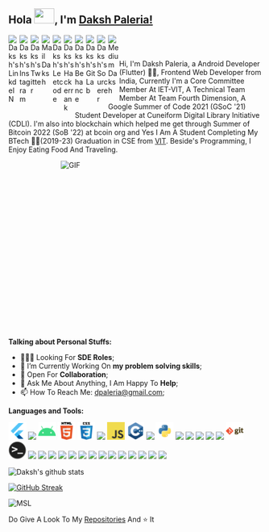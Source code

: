 ## Hola <img src="https://media.tenor.com/images/30169e4a670daf12443df7d2dd140176/tenor.gif" width="40px" height="30px"/>, I'm [Daksh Paleria!](https://dakshpaleria.live/) 

<a href="https://www.linkedin.com/in/daksh-paleria-606211190/">
  <img align="left" alt="Daksh's LinkdeIN" width="22px" src="https://cdn.jsdelivr.net/npm/simple-icons@v3/icons/linkedin.svg" />
</a>
<a href="https://www.instagram.com/dakshp_07/">
  <img align="left" alt="Daksh's Instagram" width="22px" src="https://cdn.jsdelivr.net/npm/simple-icons@v3/icons/instagram.svg" />
</a>
<a href="https://twitter.com/dakshp07">
  <img align="left" alt="Daksh's Twitter" width="22px" src="https://cdn.jsdelivr.net/npm/simple-icons@3.13.0/icons/twitter.svg" />
</a>
<a href="mailto:dpaleria@gmail.com">
  <img align="left" alt="Mail Daksh" width="22px" src="https://cdn.jsdelivr.net/npm/simple-icons@3.1.0/icons/gmail.svg" />
</a>
<a href="https://leetcode.com/dakshp07/">
  <img align="left" alt="Daksh's Leetcode" width="22px" src="https://cdn.jsdelivr.net/npm/simple-icons@3.1.0/icons/leetcode.svg" />
</a>
<a href="https://www.hackerrank.com/dpaleria">
  <img align="left" alt="Daksh's Hackerrank" width="22px" src="https://cdn.jsdelivr.net/npm/simple-icons@3.1.0/icons/hackerrank.svg" />
</a>
<a href="https://www.behance.net/dpaleria97c7">
  <img align="left" alt="Daksh's Behance" width="22px" src="https://cdn.jsdelivr.net/npm/simple-icons@3.1.0/icons/behance.svg" />
</a>
<a href="https://gitlab.com/dakshp07">
  <img align="left" alt="Daksh's GitLab" width="22px" src="https://cdn.jsdelivr.net/npm/simple-icons@3.1.0/icons/gitlab.svg" />
</a>
<a href="https://dakshpaleria.live/">
  <img align="left" alt="Daksh's Sourcerer" width="22px" src="https://cdn4.iconfinder.com/data/icons/contact-us-19/48/15-512.png"  />
</a>
<a href="https://dakshp07.medium.com/">
  <img align="left" alt="Medium Daksh" width="22px" src="https://cdn.jsdelivr.net/npm/simple-icons@3.13.0/icons/medium.svg" />
</a>


<br />
<br />



Hi, I'm Daksh Paleria, a Android Developer (Flutter) 👨‍💻, Frontend Web Developer from India, Currently I'm a Core Committee Member At IET-VIT, A Technical Team Member At Team Fourth Dimension, A Google Summer of Code 2021 (GSoC '21) Student Developer at Cuneiform Digital Library Initiative (CDLI). I'm also into blockchain which helped me get through Summer of Bitcoin 2022 (SoB '22) at bcoin org and Yes I Am A Student Completing My BTech 👨‍🎓(2019-23) Graduation in CSE from [VIT](https://vit.ac.in/). Beside's Programming, I Enjoy Eating Food And Traveling.

<img style="float: right" alt="GIF"  width="400"  height="350"  src="https://c.tenor.com/5ry-200hErMAAAAM/hacker-hacker-man.gif">
 
<div style="clear: right">

  **Talking about Personal Stuffs:**

- 👨🏽‍💻 Looking For **SDE Roles**;
- 🌱 I’m Currently Working On **my problem solving skills**; 
- 👯 Open For **Collaboration**;
- 💬 Ask Me About Anything, I Am Happy To **Help**;
- 📫 How To Reach Me: dpaleria@gmail.com;
  </div>

**Languages and Tools:**  


<code><img height="35" src="https://raw.githubusercontent.com/github/explore/80688e429a7d4ef2fca1e82350fe8e3517d3494d/topics/flutter/flutter.png"></code>
<code><img height="35" src="https://www.pngitem.com/pimgs/m/480-4800518_file-dart-logo-dart-programming-language-logo-hd.png"></code>
<code><img height="35" src="https://raw.githubusercontent.com/github/explore/80688e429a7d4ef2fca1e82350fe8e3517d3494d/topics/android/android.png"></code>
<code><img height="35" src="https://raw.githubusercontent.com/github/explore/80688e429a7d4ef2fca1e82350fe8e3517d3494d/topics/html/html.png"></code>
<code><img height="35" src="https://raw.githubusercontent.com/github/explore/80688e429a7d4ef2fca1e82350fe8e3517d3494d/topics/css/css.png"></code>
<code><img height="35" src="https://openjsf.org/wp-content/uploads/sites/84/2019/10/jquery-logo-vertical_large_square.png"></code>
<code><img height="35" src="https://raw.githubusercontent.com/github/explore/80688e429a7d4ef2fca1e82350fe8e3517d3494d/topics/javascript/javascript.png"></code>
<code><img height="35" src="https://raw.githubusercontent.com/github/explore/80688e429a7d4ef2fca1e82350fe8e3517d3494d/topics/cpp/cpp.png"></code>
<code><img height="35" src="https://specials-images.forbesimg.com/imageserve/5e7cce1921695a000666cc29/960x0.jpg?fit=scale"></code>
<code><img height="35" src="https://raw.githubusercontent.com/github/explore/80688e429a7d4ef2fca1e82350fe8e3517d3494d/topics/python/python.png"></code>
<code><img height="35" src="https://www.adobe.com/content/dam/cc/icons/xd.svg"></code>
<code><img height="35" src="https://d1.awsstatic.com/asset-repository/products/amazon-rds/1024px-MySQL.ff87215b43fd7292af172e2a5d9b844217262571.png"></code>
<code><img height="35" src="https://cdn.worldvectorlogo.com/logos/invision-studio-3.svg"></code>
<code><img height="35" src="https://banner2.cleanpng.com/20180427/zce/kisspng-figma-user-interface-design-designer-logo-apps-design-5ae2b107507599.2852510515248058953296.jpg"></code>
<code><img height="35" src="https://quiksite.com/wp-content/uploads/2016/09/Nginx-Logo-02.png"></code>
<code><img height="35" src="https://raw.githubusercontent.com/github/explore/80688e429a7d4ef2fca1e82350fe8e3517d3494d/topics/git/git.png"></code>
<code><img height="35" src="https://raw.githubusercontent.com/github/explore/80688e429a7d4ef2fca1e82350fe8e3517d3494d/topics/terminal/terminal.png"></code>
<code><img height="35" src="https://code.visualstudio.com/assets/updates/1_35/logo-stable.png"></code>
<code><img height="35" src="https://www.kindpng.com/picc/m/25-255595_icon-android-studio-logo-hd-png-download.png"></code>
<code><img height="35" src="https://user-images.githubusercontent.com/2676579/34940598-17cc20f0-f9be-11e7-8c6d-f0190d502d64.png"></code>
<code><img height="35" src="https://d2eip9sf3oo6c2.cloudfront.net/tags/images/000/001/085/square_280/firebaselogo.png"></code>
<code><img height="35" src="https://miro.medium.com/max/438/1*0G5zu7CnXdMT9pGbYUTQLQ.png"></code>
<code><img height="35" src="https://assets.ubuntu.com/v1/29985a98-ubuntu-logo32.png"></code>
<code><img height="35" src="https://miro.medium.com/max/700/1*fIjRtO5P8zc3pjs0E5hYkw.png"></code>
<code><img height="35" src="https://kinsta.com/wp-content/uploads/2018/05/what-is-php-3-1.png"></code>
<code><img height="35" src="https://cakephp.org/img/trademarks/logo-2.jpg"></code>
<code><img height="35" src="https://mariadb.org/wp-content/uploads/2019/01/cropped-mariadb_org_rgb_v-2.png"></code>
<code><img height="35" src="https://developers.redhat.com/sites/default/files/styles/article_feature/public/blog/2014/05/homepage-docker-logo.png?itok=zx0e-vcP"></code>
<code><img height="35" src="https://bitcoin.org/img/icons/opengraph.png"></code>
<code><img height="35" src="https://en.bitcoinwiki.org/upload/en/images/d/d5/Solidity.png"></code>
<code><img height="35" src="https://ethereum.org/static/8ea7775026f258b32e5027fe2408c49f/f89fb/ethereum-logo-landscape-black.webp"></code>



![Daksh's github stats](https://github-readme-stats.vercel.app/api?username=dakshp07&&show_icons=true&hide_border=false&title_color=ffffff&text_color=daf7dc&icon_color=bb2acf&bg_color=191919)

[![GitHub Streak](http://github-readme-streak-stats.herokuapp.com?user=dakshp07&theme=dark)](https://git.io/streak-stats)

![MSL](https://github-readme-stats.vercel.app/api/top-langs/?username=dakshp07&layout=compact&hide_border=false&title_color=ffffff&text_color=daf7dc&icon_color=bb2acf&bg_color=191919)

Do Give A Look To My [Repositories](https://github.com/dakshp07?tab=repositories) And ⭐ It 

